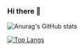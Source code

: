 ### Hi there 👋

<!--
**ping11700/ping11700** is a ✨ _special_ ✨ repository because its `README.md` (this file) appears on your GitHub profile.

Here are some ideas to get you started:

- 🔭 I’m currently working on ...
- 🌱 I’m currently learning ...
- 👯 I’m looking to collaborate on ...
- 🤔 I’m looking for help with ...
- 💬 Ask me about ...
- 📫 How to reach me: ...
- 😄 Pronouns: ...
- ⚡ Fun fact: ...
-->


![Anurag's GitHub stats](https://github-readme-stats.vercel.app/api?username=ping11700&show_icons=true&theme=tokyonight)



[![Top Langs](https://github-readme-stats.vercel.app/api/top-langs/?username=ping11700&layout=compact)](https://github.com/anuraghazra/github-readme-stats)

